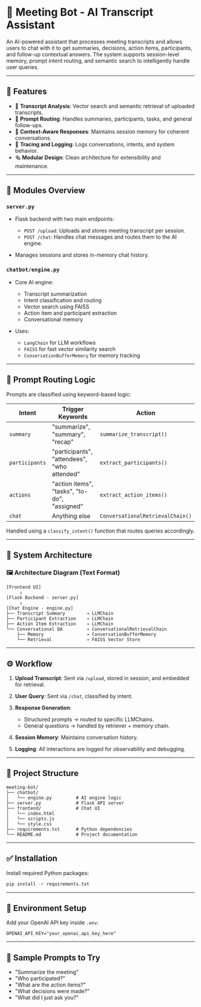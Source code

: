 # 🧠 Meeting Bot - AI Transcript Assistant

An AI-powered assistant that processes meeting transcripts and allows users to chat with it to get summaries, decisions, action items, participants, and follow-up contextual answers. The system supports session-level memory, prompt intent routing, and semantic search to intelligently handle user queries.

---

## 📌 Features

* 📄 **Transcript Analysis**: Vector search and semantic retrieval of uploaded transcripts.
* 🔁 **Prompt Routing**: Handles summaries, participants, tasks, and general follow-ups.
* 🧠 **Context-Aware Responses**: Maintains session memory for coherent conversations.
* 🔭 **Tracing and Logging**: Logs conversations, intents, and system behavior.
* 🗞 **Modular Design**: Clean architecture for extensibility and maintenance.

---

## 🤩 Modules Overview

### `server.py`

* Flask backend with two main endpoints:

  * `POST /upload`: Uploads and stores meeting transcript per session.
  * `POST /chat`: Handles chat messages and routes them to the AI engine.
* Manages sessions and stores in-memory chat history.

### `chatbot/engine.py`

* Core AI engine:

  * Transcript summarization
  * Intent classification and routing
  * Vector search using FAISS
  * Action item and participant extraction
  * Conversational memory
* Uses:

  * `LangChain` for LLM workflows
  * `FAISS` for fast vector similarity search
  * `ConversationBufferMemory` for memory tracking

---

## 🔁 Prompt Routing Logic

Prompts are classified using keyword-based logic:

| Intent         | Trigger Keywords                             | Action                           |
| -------------- | -------------------------------------------- | -------------------------------- |
| `summary`      | "summarize", "summary", "recap"              | `summarize_transcript()`         |
| `participants` | "participants", "attendees", "who attended"  | `extract_participants()`         |
| `actions`      | "action items", "tasks", "to-do", "assigned" | `extract_action_items()`         |
| `chat`         | Anything else                                | `ConversationalRetrievalChain()` |

Handled using a `classify_intent()` function that routes queries accordingly.

---

## 🧠 System Architecture

### 🖼️ Architecture Diagram (Text Format)

```
[Frontend UI]
     ↓
[Flask Backend - server.py]
     ↓
[Chat Engine - engine.py]
├── Transcript Summary        → LLMChain
├── Participant Extraction    → LLMChain
├── Action Item Extraction    → LLMChain
└── Conversational QA         → ConversationalRetrievalChain
    ├── Memory                → ConversationBufferMemory
    └── Retrieval             → FAISS Vector Store
```

---

## ⚙️ Workflow

1. **Upload Transcript**: Sent via `/upload`, stored in session, and embedded for retrieval.
2. **User Query**: Sent via `/chat`, classified by intent.
3. **Response Generation**:

   * Structured prompts → routed to specific LLMChains.
   * General questions → handled by retriever + memory chain.
4. **Session Memory**: Maintains conversation history.
5. **Logging**: All interactions are logged for observability and debugging.

---

## 📂 Project Structure

```
meeting-bot/
├── chatbot/
│   └── engine.py         # AI engine logic
├── server.py             # Flask API server
├── frontend/             # Chat UI
│   └── index.html         
│   └── scripts.js        
│   └── style.css       
├── requirements.txt      # Python dependencies
└── README.md             # Project documentation
```

---

## ✅ Installation

Install required Python packages:

```bash
pip install -r requirements.txt
```

---

## 🔐 Environment Setup

Add your OpenAI API key inside `.env`:

```env
OPENAI_API_KEY="your_openai_api_key_here"
```

---

## 🧪 Sample Prompts to Try

* "Summarize the meeting"
* "Who participated?"
* "What are the action items?"
* "What decisions were made?"
* "What did I just ask you?"
